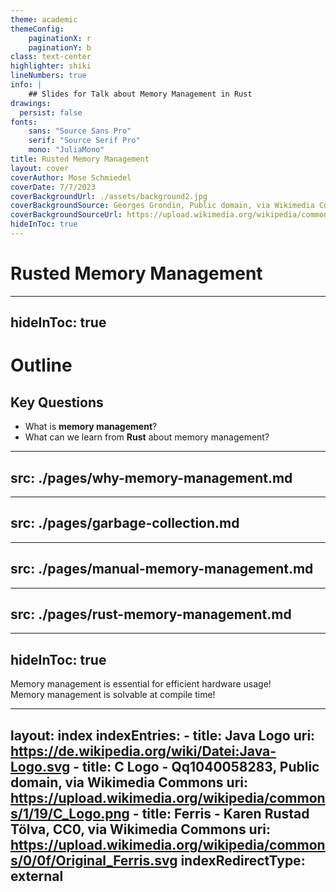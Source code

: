 ```yaml
---
theme: academic
themeConfig:
    paginationX: r
    paginationY: b
class: text-center
highlighter: shiki
lineNumbers: true
info: |
    ## Slides for Talk about Memory Management in Rust
drawings:
  persist: false
fonts:
    sans: "Source Sans Pro"
    serif: "Source Serif Pro"
    mono: "JuliaMono"
title: Rusted Memory Management
layout: cover
coverAuthor: Mose Schmiedel
coverDate: 7/7/2023
coverBackgroundUrl: ./assets/background2.jpg
coverBackgroundSource: Georges Grondin, Public domain, via Wikimedia Commons
coverBackgroundSourceUrl: https://upload.wikimedia.org/wikipedia/commons/2/26/Rusty_wall.jpg
hideInToc: true
---
```


# Rusted Memory Management

---
hideInToc: true
---

# Outline

<Toc />

<div class="mt-10">

## Key Questions
- What is **memory management**?
- What can we learn from **Rust** about memory management?
</div>

---
src: ./pages/why-memory-management.md
---

---
src: ./pages/garbage-collection.md
---

---
src: ./pages/manual-memory-management.md
---

---
src: ./pages/rust-memory-management.md
---

---
hideInToc: true
---

<div class="flex flex-column w-full h-full items-center justify-around">
<div class="text-3xl text-center font-bold">
    <div v-click class="mt-8">
    Memory management is essential for efficient hardware usage!
    </div>
    <div v-click class="mt-8">
    Memory management is solvable at compile time!
    </div>
</div>
</div>

<!--
1. What is **memory management**?<br>
2. Every computer system with a limited amount of memory needs to manage
    this memory, so that it knows when specific parts of the memory may
    be reused.
3. What can we learn from **Rust** about memory management?<br>
4. By following some simple software design rules we can enable
    the compiler to solve memory management for us!
-->

---
layout: index
indexEntries:
    -
        title: Java Logo
        uri: https://de.wikipedia.org/wiki/Datei:Java-Logo.svg
    -
        title: C Logo - Qq1040058283, Public domain, via Wikimedia Commons
        uri: https://upload.wikimedia.org/wikipedia/commons/1/19/C_Logo.png
    -
        title: Ferris - Karen Rustad Tölva, CC0, via Wikimedia Commons
        uri: https://upload.wikimedia.org/wikipedia/commons/0/0f/Original_Ferris.svg
indexRedirectType: external
---
